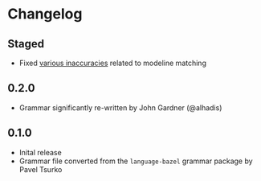 # Changelog

## Staged
- Fixed [various inaccuracies](https://github.com/github/linguist/pull/5271) related to modeline matching

## 0.2.0
- Grammar significantly re-written by John Gardner (@alhadis)

## 0.1.0
- Inital release
- Grammar file converted from the `language-bazel` grammar package by Pavel Tsurko
